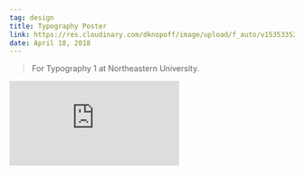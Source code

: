 ```yaml
---
tag: design
title: Typography Poster
link: https://res.cloudinary.com/dknopoff/image/upload/f_auto/v1535335229/portfolio/poster-split.pdf
date: April 18, 2018
---
```


> For Typography 1 at Northeastern University.

![](https://res.cloudinary.com/dknopoff/image/upload/f_auto/v1535335229/portfolio/poster-split.pdf)
